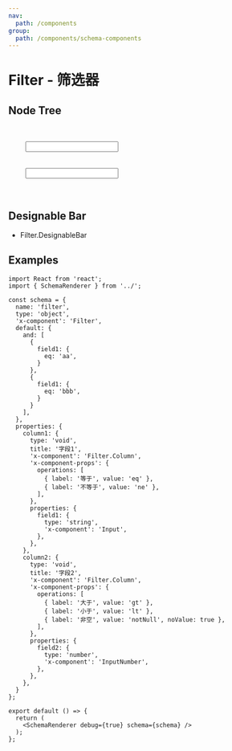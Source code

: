 ```yaml
---
nav:
  path: /components
group:
  path: /components/schema-components
---
```


# Filter - 筛选器

## Node Tree

<pre lang="tsx">
<Filter>
  <Filter.Column title={'字段1'} operations={[]}>
    <Input/>
  </Filter.Column>
  <Filter.Column title={'字段2'}>
    <Input/>
  </Filter.Column>
</Filter>
</pre>

## Designable Bar

- Filter.DesignableBar

## Examples

```tsx
import React from 'react';
import { SchemaRenderer } from '../';

const schema = {
  name: 'filter',
  type: 'object',
  'x-component': 'Filter',
  default: {
    and: [
      {
        field1: {
          eq: 'aa',
        }
      },
      {
        field1: {
          eq: 'bbb',
        }
      }
    ],
  },
  properties: {
    column1: {
      type: 'void',
      title: '字段1',
      'x-component': 'Filter.Column',
      'x-component-props': {
        operations: [
          { label: '等于', value: 'eq' },
          { label: '不等于', value: 'ne' },
        ],
      },
      properties: {
        field1: {
          type: 'string',
          'x-component': 'Input',
        },
      },
    },
    column2: {
      type: 'void',
      title: '字段2',
      'x-component': 'Filter.Column',
      'x-component-props': {
        operations: [
          { label: '大于', value: 'gt' },
          { label: '小于', value: 'lt' },
          { label: '非空', value: 'notNull', noValue: true },
        ],
      },
      properties: {
        field2: {
          type: 'number',
          'x-component': 'InputNumber',
        },
      },
    },
  }
};

export default () => {
  return (
    <SchemaRenderer debug={true} schema={schema} />
  );
};
```
